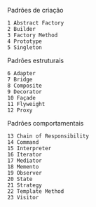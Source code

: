 Padrões de criação

	1 Abstract Factory
	2 Builder
	3 Factory Method
	4 Prototype
	5 Singleton

Padrões estruturais

	6 Adapter
	7 Bridge
	8 Composite
	9 Decorator
	10 Façade
	11 Flyweight	
	12 Proxy

Padrões comportamentais

	13 Chain of Responsibility
	14 Command
	15 Interpreter
	16 Iterator
	17 Mediator
	18 Memento
	19 Observer
	20 State
	21 Strategy
	22 Template Method
	23 Visitor


